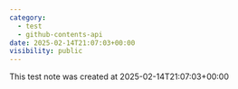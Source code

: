 ```yaml
---
category:
  - test
  - github-contents-api
date: 2025-02-14T21:07:03+00:00
visibility: public
---
```


This test note was created at 2025-02-14T21:07:03+00:00